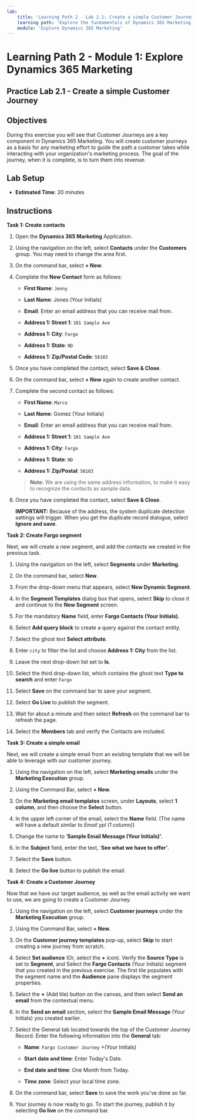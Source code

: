 ```yaml
---
lab:
    title: 'Learning Path 2 - Lab 2.1: Create a simple Customer Journey'
    learning path: 'Explore the fundamentals of Dynamics 365 Marketing'
    module: 'Explore Dynamics 365 Marketing'
---
```


Learning Path 2 - Module 1: Explore Dynamics 365 Marketing
========================

## Practice Lab 2.1 - Create a simple Customer Journey

## Objectives

During this exercise you will see that Customer Journeys are a key component in Dynamics 365 Marketing. You will create customer journeys as a basis for any marketing effort to guide the path a customer takes while interacting with your organization's marketing process. The goal of the journey, when it is complete, is to turn them into revenue. 

## Lab Setup

  - **Estimated Time**: 20 minutes

## Instructions

**Task 1: Create contacts** 

1.  Open the **Dynamics 365 Marketing** Application. 

2.  Using the navigation on the left, select **Contacts** under the **Customers** group. You may need to change the area first.
 
4.  On the command bar, select **+ New**. 

5.  Complete the **New Contact** form as follows: 

    - **First Name**: `Jenny`

    - **Last Name**: Jones (Your Initials)

    - **Email**: Enter an email address that you can receive mail from.

    - **Address 1: Street 1**: `101 Sample Ave`

    - **Address 1: City**: `Fargo`

    - **Address 1: State**: `ND`

    - **Address 1: Zip/Postal Code**: `58103`

6.  Once you have completed the contact, select **Save &amp; Close**.

7.  On the command bar, select **+ New** again to create another contact.

8.  Complete the second contact as follows:

    - **First Name**: `Marco`

    - **Last Name**: Gomez (Your Initials)

    - **Email**: Enter an email address that you can receive mail from.

    - **Address 1: Street 1**: `101 Sample Ave`

    - **Address 1: City**: `Fargo`

    - **Address 1: State**: `ND`

    - **Address 1: Zip/Postal**: `58103`

    > **Note:** We are using the same address information, to make it easy to recognize the contacts as sample data. 

9.  Once you have completed the contact, select **Save &amp; Close**. 

    **IMPORTANT:** Because of the address, the system duplicate detection settings will trigger. When you get the duplicate record dialogue, select **Ignore and save**. 


**Task 2: Create Fargo segment** 

Next, we will create a new segment, and add the contacts we created in the previous task. 

1.  Using the navigation on the left, select **Segments** under **Marketing**. 

2.  On the command bar, select **New**. 

3.  From the drop-down menu that appears, select **New Dynamic Segment**. 

4.  In the **Segment Templates** dialog box that opens, select **Skip** to close it and continue to the **New Segment** screen. 

5.  For the mandatory **Name** field, enter **Fargo Contacts (Your Initials)**. 

5.  Select **Add query block** to create a query against the contact entity. 

6.  Select the ghost text **Select attribute**. 

7.  Enter `city` to filter the list and choose **Address 1: City** from the list. 

8.  Leave the next drop-down list set to **Is**. 

9.  Select the third drop-down list, which contains the ghost text **Type to search** and enter `Fargo` 

10. Select **Save** on the command bar to save your segment. 

11. Select **Go Live** to publish the segment. 

12. Wait for about a minute and then select **Refresh** on the command bar to refresh the page. 

13. Select the **Members** tab and verify the Contacts are included. 


**Task 3: Create a simple email** 

Next, we will create a simple email from an existing template that we will be able to leverage with our customer journey. 

1. Using the navigation on the left, select **Marketing emails** under the **Marketing Execution** group.

2. Using the Command Bar, select **+ New**.

3. On the **Marketing email templates** screen, under **Layouts**, select **1 column**, and then choose the **Select** button. 

4. In the upper left corner of the email, select the **Name** field. (The name will have a default similar to *Email ypl (1 column)*)

5. Change the name to ‘**Sample Email Message (Your Initials)’**.

6. In the **Subject** field, enter the text, ‘**See what we have to offer’**. 

7. Select the **Save** button. 

8. Select the **Go live** button to publish the email. 
 

**Task 4: Create a Customer Journey** 

Now that we have our target audience, as well as the email activity we want to use, we are going to create a Customer Journey. 

1.  Using the navigation on the left, select **Customer journeys** under the **Marketing Execution** group. 

2.  Using the Command Bar, select **+ New**. 

3.  On the **Customer journey templates** pop-up, select **Skip** to start creating a new journey from scratch. 

4.  Select **Set audience** (Or, select the **+** icon). Verify the **Source Type** is set to **Segment**, and Select the **Fargo Contacts** (Your Initials) segment that you created in the previous exercise. The first tile populates with the segment name and the **Audience** pane displays the segment properties. 

5.  Select the **+** (Add tile) button on the canvas, and then select **Send an email** from the contextual menu. 

6.  In the **Send an email** section, select the **Sample Email Message** (Your Initials) you created earlier. 

7.  Select the General tab located towards the top of the Customer Journey Record. Enter the following information into the **General** tab: 

    - **Name**: `Fargo Customer Journey` +(Your Initials)

    - **Start date and time**: Enter Today's Date.

    - **End date and time**: One Month from Today.

    - **Time zone**: Select your local time zone.

8.  On the command bar, select **Save** to save the work you've done so far. 

9.  Your journey is now ready to go. To start the journey, publish it by selecting **Go live** on the command bar. 

